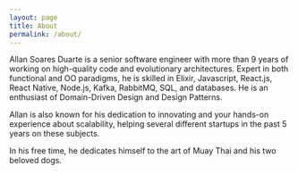 ```yaml
---
layout: page
title: About
permalink: /about/
---
```


Allan Soares Duarte is a senior software engineer with more than 9 years of working on high-quality code and evolutionary architectures. Expert in both functional and OO paradigms, he is skilled in Elixir, Javascript, React.js, React Native, Node.js, Kafka, RabbitMQ, SQL, and databases. He is an enthusiast of Domain-Driven Design and Design Patterns.

Allan is also known for his dedication to innovating and your hands-on experience about scalability, helping several different startups in the past 5 years on these subjects.

In his free time, he dedicates himself to the art of Muay Thai and his two beloved dogs.
